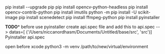 pip install --upgrade pip
pip install opencv-python-headless
pip install opencv-contrib-python
pip install imutils
python -m pip install -U scikit-image
pip install scenedetect
pip install ffmpeg-python
pip install pyinstaller

****TODO*****
before use pyinstaller
create api.spec file and
add this to api.spec --> datas=[ ('/Users/niccanordhasm/Documents/Untitled/base/src', 'src')]
Pyinstaller api.spec 

open before xcode
python3 -m venv /path/to/new/virtual/environment